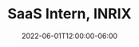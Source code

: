 ---
title: "SaaS Intern, INRIX"
date: 2022-06-01T12:00:00-06:00
draft: false
description: "During Summer 2022, I developed multiple production features for Signal Analytics, INRIX's SaaS tool to help engineers to improve traffic flow."
time: "June 2022 - September 2022"
category: webdev
featured: true
weight: 2
---